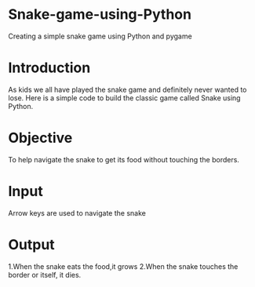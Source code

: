 # Snake-game-using-Python
Creating a simple snake game using Python and pygame

# Introduction
As kids we all have played the snake game and definitely never wanted to lose. Here is a simple code to build the classic game called Snake using Python.

# Objective
To help navigate the snake to get its food without touching the borders.

# Input
Arrow keys are used to navigate the snake

# Output
1.When the snake eats the food,it grows
2.When the snake touches the border or itself, it dies.
